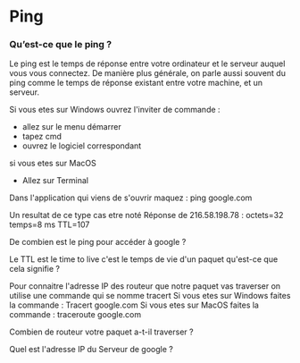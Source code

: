 # Ping

### Qu’est-ce que le ping ?

Le ping est le temps de réponse entre votre ordinateur et le serveur auquel vous vous connectez.
De manière plus générale, on parle aussi souvent du ping comme le temps de réponse existant entre votre machine, et un serveur.

Si vous etes sur Windows ouvrez l'inviter de commande :
- allez sur le menu démarrer
- tapez cmd
- ouvrez le logiciel correspondant

si vous etes sur MacOS
- Allez sur Terminal

Dans l'application qui viens de s'ouvrir 
maquez :
ping google.com

Un resultat de ce type cas etre noté 
Réponse de 216.58.198.78 : octets=32 temps=8 ms TTL=107

De combien est le ping pour accéder à google ?

Le TTL est le time to live c'est le temps de vie d'un paquet qu'est-ce que cela signifie ?

Pour connaitre l'adresse IP des routeur que notre paquet vas traverser on utilise une commande qui se nomme tracert 
Si vous etes sur Windows faites la commande : Tracert google.com
Si vous etes sur MacOS faites la commande : traceroute google.com

Combien de routeur votre paquet a-t-il traverser ?

Quel est l'adresse IP du Serveur de google ?
